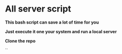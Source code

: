 # All server script
**This bash script can save a lot of time for you**
 
**Just execute it one your system and run a local server**

**Clone the repo**

``        